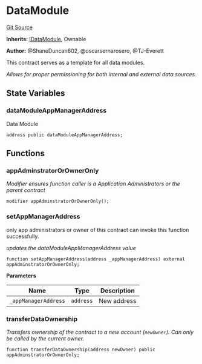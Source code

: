 # DataModule
[Git Source](https://github.com/thrackle-io/Tron_Internal/blob/2eb992c5f8a67ecb6f7fb3675bc386aaa483c728/src/data/DataModule.sol)

**Inherits:**
[IDataModule](/src/data/IDataModule.sol/interface.IDataModule.md), Ownable

**Author:**
@ShaneDuncan602, @oscarsernarosero, @TJ-Everett

This contract serves as a template for all data modules.

*Allows for proper permissioning for both internal and external data sources.*


## State Variables
### dataModuleAppManagerAddress
Data Module


```solidity
address public dataModuleAppManagerAddress;
```


## Functions
### appAdminstratorOrOwnerOnly

*Modifier ensures function caller is a Application Administrators or the parent contract*


```solidity
modifier appAdminstratorOrOwnerOnly();
```

### setAppManagerAddress

only app administrators or owner of this contract can invoke this function successfully.

*updates the dataModuleAppManagerAddress value*


```solidity
function setAppManagerAddress(address _appManagerAddress) external appAdminstratorOrOwnerOnly;
```
**Parameters**

|Name|Type|Description|
|----|----|-----------|
|`_appManagerAddress`|`address`|New address|


### transferDataOwnership

*Transfers ownership of the contract to a new account (`newOwner`).
Can only be called by the current owner.*


```solidity
function transferDataOwnership(address newOwner) public appAdminstratorOrOwnerOnly;
```

